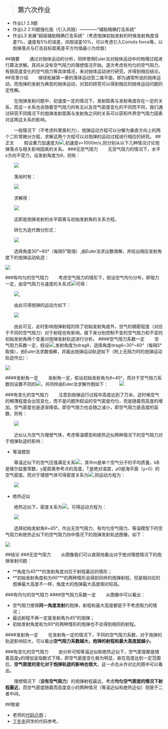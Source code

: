 >## 第六次作业
- 作业L1 2.9题
- 作业L2 2.10题强化版（引入风阻）————“辅助精确打击系统”
- 作业L3 发展“超级辅助精确打击系统”（考虑炮弹初始发射的时候发射角度误差1%，速度有5%的误差，风阻误差10%，可以考虑引入Coriolis force等，以炮弹落点与打击目标距离差平方均值最小为优胜）

##摘要
　　通过对抛体运动的分析，同样使用Euler法对抛体运动中的物理过程进行算法求解。其间从没有空气阻力的理想情况开始，逐次考虑有均匀的空气阻力、有随高度变化的空气阻力等具体情况，来对抛体运动进行研究，并得到相应结论。
##背景介绍
　　继续拓展第一章的落体运动至二维平面，即为通常所说的抛体运动，而炮弹的发射为典型的抛体运动，对其的研究可以得到相应的抛体运动问题的定性解。

　　在炮弹发射问题中，初速度一定的情况下，发射距离与发射角度存在一定的关系，而这一关系也会随着空气阻力的有无以及空气密度变化的不同而不同，我们通过研究不同情况下的炮弹发射距离与发射角之间的关系可以获知外界空气阻力因素对这两这关系的影响。

　　一般情况下（不考虑科里奥利力），炮弹运动方程可以分解为垂直方向上的两个二阶常微分方程，求解这两个方程可以对炮弹的运动过程进行相应的研究。
##正文
　　假设重力加速度为![](https://raw.githubusercontent.com/XiaobudianChen/computationalphysics_N2013301020075/master/chapter2/exercise_6/公式1.png),初速度v=1000m/s,则分别从以下几种情况讨论炮弹落点与相关影响因素的关系。
###无空气阻力
　　无空气阻力的情况下，水平x方向不受力，设发射角度为θ，则有：

　　![](https://raw.githubusercontent.com/XiaobudianChen/computationalphysics_N2013301020075/master/chapter2/exercise_6/公式2.png)

　　落地时有：

　　![](https://raw.githubusercontent.com/XiaobudianChen/computationalphysics_N2013301020075/master/chapter2/exercise_6/公式3.png)

　　求解得：

　　![](https://raw.githubusercontent.com/XiaobudianChen/computationalphysics_N2013301020075/master/chapter2/exercise_6/公式4.png)

　　这即是炮弹发射的水平距离与初始发射角的关系方程。

　　转化为迭代微分形式：

　　![](https://raw.githubusercontent.com/XiaobudianChen/computationalphysics_N2013301020075/master/chapter2/exercise_6/公式5.png)

　　选择角度30°~60°（每隔5°取值）,由Euler法求出数值解，并绘出相应发射角度下的炮弹运动轨迹：

![](https://raw.githubusercontent.com/XiaobudianChen/computationalphysics_N2013301020075/master/chapter2/exercise_6/figure_6.1.png)

###有均匀的空气阻力
　　考虑空气阻力的情形下，假设空气均匀分布，即阻力一定，由空气阻力与速度的关系式![](https://raw.githubusercontent.com/XiaobudianChen/computationalphysics_N2013301020075/master/chapter2/exercise_6/公式6.png)可得：

　　![](https://raw.githubusercontent.com/XiaobudianChen/computationalphysics_N2013301020075/master/chapter2/exercise_6/公式7.png),

　　由此可得炮弹的运动方如下：

　　![](https://raw.githubusercontent.com/XiaobudianChen/computationalphysics_N2013301020075/master/chapter2/exercise_6/公式8.png)

　　由此可见，此时影响炮弹射程的除了初始发射角度外，空气的稠密程度（对应于不同的空气阻力）对于射程也有影响。接下来分别控制不变的空气阻力和不变的初始发射角两个变量对炮弹发射轨迹进行分析。
####空气阻力系数一定
　　空气阻力系数一定，假设![](https://raw.githubusercontent.com/XiaobudianChen/computationalphysics_N2013301020075/master/chapter2/exercise_6/公式9.png),发射角度为dragθ，选择角度dragθ=30°~60°（每隔5°取值），由Euler法求数值解，并画出炮弹运动轨迹如下（附上无阻力时的炮弹运动轨迹作比）：

![](https://raw.githubusercontent.com/XiaobudianChen/computationalphysics_N2013301020075/master/chapter2/exercise_6/figure_6.2.png)

####发射角一定
　　发射角一定，假设初始发射角为θ=45°，而对于空气阻力系数则设置不同的![](https://raw.githubusercontent.com/XiaobudianChen/computationalphysics_N2013301020075/master/chapter2/exercise_6/公式10.png)，并同样由Euler法求解作图如下：
　　
![](https://raw.githubusercontent.com/XiaobudianChen/computationalphysics_N2013301020075/master/chapter2/exercise_6/figure_6.3.png)

###有变化的空气阻力
　　注意到炮弹运行过程中高度达到了万米，这时候空气的稀薄程度会出现变化，而不是问题所假设的空气密度均匀，而是随着而高度的增加，空气密度也是逐渐降低，即空气阻力也会随之减小，即空气阻力是高度的函数，则有：

　　![](https://raw.githubusercontent.com/XiaobudianChen/computationalphysics_N2013301020075/master/chapter2/exercise_6/公式11.png)

　　近似认为空气为理想气体，考虑等温模型和绝热近似两种情况下的空气阻力对于炮弹轨迹的影响：
- 等温模型

　　等温近似下的空气压强满足关系![](https://raw.githubusercontent.com/XiaobudianChen/computationalphysics_N2013301020075/master/chapter2/exercise_6/公式12.png)，其中m是单个空气分子的平均质量，kB是玻尔兹曼常数，y是距离参考点的高度，T是绝对温度，ρ0是海平面（y=0）的空气密度。而对于理想气体可得密度关系为![](https://raw.githubusercontent.com/XiaobudianChen/computationalphysics_N2013301020075/master/chapter2/exercise_6/公式13.png),则运动方程为：

　　![](https://raw.githubusercontent.com/XiaobudianChen/computationalphysics_N2013301020075/master/chapter2/exercise_6/公式14.png)

- 绝热近似

　　绝热近似下，密度关系为![](https://raw.githubusercontent.com/XiaobudianChen/computationalphysics_N2013301020075/master/chapter2/exercise_6/公式15.png)，可得运动方程为：

　　![](https://raw.githubusercontent.com/XiaobudianChen/computationalphysics_N2013301020075/master/chapter2/exercise_6/公式16.png)

　　选择初始发射角θ=45°，作出无空气阻力、有均匀空气阻力、等温模型下的空气阻力和绝热近似下的空气阻力四中情况下的炮弹发射轨迹图像，如下：

![](https://raw.githubusercontent.com/XiaobudianChen/computationalphysics_N2013301020075/master/chapter2/exercise_6/figure_6.4.png)

##结论
###无空气阻力
　　从图像我们可以直观地看出对于绝对理想情况下的炮弹发射问题：
- **角度为45°**的发射角度对应于射程最远的情形；
- **初始发射角度和为90°**的两种情形会得到同样的炮弹射程，但是相对应的炮弹最大高度不一样，角度大的炮弹最大高度相对较高。

###有均匀的空气阻力
####空气阻力系数一定
　　从图像中可以看出：
- 空气阻力使得**同一角度发射**的炮弹，射程和最大高度都低于不考虑阻力的情况；
- 最远射程不再一定是发射角为45°的炮弹；
- 初始发射角度和为90°的两种情形的炮弹也不会得到相同的射程。

####发射角一定
　　在发射角一定的情况下，不同的空气阻力系数，对于炮弹的轨迹影响较大，可以看出**空气阻力系数越大，炮弹的射程和最大高度就越小**。

###有变化的空气阻力
　　由分析可知等温近似和绝热近似下，空气密度都是随着高度y的增加呈指数式下降，即空气密度变化极为明显，故在高度达到一定范围后，**空气密度的变化对于炮弹轨迹的影响也很大**，这一点也从作对比的图中可以看出。

　　理想情况下（**没有空气阻力**）的炮弹射程最远，考虑**均匀空气密度的情况下射程最近**，而空气密度随着而高度变小的两种情况（等温近似和绝热近似）则居于二者中间。

##致谢
- 老师的[代码示例](https://github.com/caihao/computational_physics_whu/tree/master/chapter2)；
- [丁冬冬](https://www.zybuluo.com/Memorieddd/note/365009)同学的代码参考。
